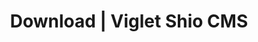---
layout: download
title: Download | Viglet Shio CMS
description: Viglet Shio CMS Download.
identifier: shio
permalink: /shio/download/
---
